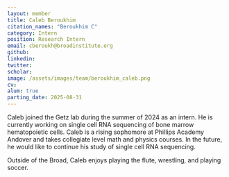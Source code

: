 ```yaml
---
layout: member
title: Caleb Beroukhim
citation_names: "Beroukhim C"
category: Intern
position: Research Intern
email: cberoukh@broadinstitute.org
github: 
linkedin: 
twitter: 
scholar: 
image: /assets/images/team/beroukhim_caleb.png
cv:
alum: true
parting_date: 2025-08-31
---
```


Caleb joined the Getz lab during the summer of 2024 as an intern. He is currently working on single cell RNA sequencing of bone marrow hematopoietic cells. Caleb is a rising sophomore at Phillips Academy Andover and takes collegiate level math and physics courses. In the future, he would like to continue his study of single cell RNA sequencing. 

Outside of the Broad, Caleb enjoys playing the flute, wrestling, and playing soccer.
